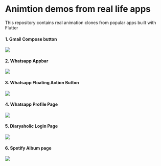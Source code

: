 
<link rel="preconnect" href="https://fonts.googleapis.com">
<link rel="preconnect" href="https://fonts.gstatic.com" crossorigin>
<link href="https://fonts.googleapis.com/css2?family=Lobster&display=swap" rel="stylesheet">



<div >
    <h1>Animtion demos from real life apps</h1>
</div>

This repository contains real animation clones from popular apps built with Flutter

<div>
  <div>
    <h4>1. Gmail Compose button</h4>
    <img src="https://miro.medium.com/max/592/1*dBbATY50SnScQmxVItQnfA.gif">
  </div>
  <div>
    <h4>2. Whatsapp Appbar</h4>
    <img src="https://miro.medium.com/max/590/1*0U_P9FGqQxaRf13cWD7cjQ.gif">
  </div>
  <div>
    <h4>3. Whatsapp Floating Action Button</h4>
    <img src="https://miro.medium.com/max/592/1*ssx-RLZotn3dLPOYqMnXHg.gif">
  </div>
  <div>
    <h4>4. Whatsapp Profile Page</h4>
    <img src="https://miro.medium.com/max/590/1*W-PL-Kri4jd-Ox8N4W4H7g.gif">
  </div>
  <div>
    <h4>5. Diaryaholic Login Page</h4>
    <img src="https://user-images.githubusercontent.com/51091231/200104034-f86133af-ada8-474a-b42a-2950b922a409.gif">
  </div>
  <div>
    <h4>6. Spotify Album page</h4>
    <img src="https://user-images.githubusercontent.com/51091231/200100377-5ee77449-a75e-4597-8beb-fe9fa39cc95a.gif">
  </div>
</div>

